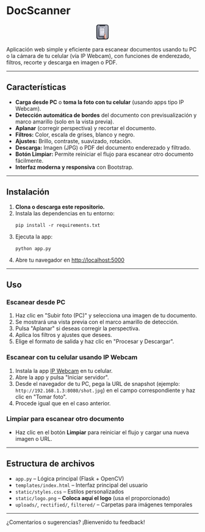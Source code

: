 # DocScanner

<p align="center">
  <img src="static/logo.png" alt="DocScanner Logo" style="max-height:40px;">
</p>

Aplicación web simple y eficiente para escanear documentos usando tu PC o la cámara de tu celular (vía IP Webcam), con funciones de enderezado, filtros, recorte y descarga en imagen o PDF.

---

## Características

- **Carga desde PC** o **toma la foto con tu celular** (usando apps tipo IP Webcam).
- **Detección automática de bordes** del documento con previsualización y marco amarillo (solo en la vista previa).
- **Aplanar** (corregir perspectiva) y recortar el documento.
- **Filtros:** Color, escala de grises, blanco y negro.
- **Ajustes:** Brillo, contraste, suavizado, rotación.
- **Descarga:** Imagen (JPG) o PDF del documento enderezado y filtrado.
- **Botón Limpiar:** Permite reiniciar el flujo para escanear otro documento fácilmente.
- **Interfaz moderna y responsiva** con Bootstrap.

---

## Instalación

1. **Clona o descarga este repositorio.**
2. Instala las dependencias en tu entorno:
   ```
   pip install -r requirements.txt
   ```
3. Ejecuta la app:
   ```
   python app.py
   ```
4. Abre tu navegador en [http://localhost:5000](http://localhost:5000)

---

## Uso

### Escanear desde PC

1. Haz clic en "Subir foto (PC)" y selecciona una imagen de tu documento.
2. Se mostrará una vista previa con el marco amarillo de detección.
3. Pulsa "Aplanar" si deseas corregir la perspectiva.
4. Aplica los filtros y ajustes que desees.
5. Elige el formato de salida y haz clic en "Procesar y Descargar".

### Escanear con tu celular usando IP Webcam

1. Instala la app [IP Webcam](https://play.google.com/store/apps/details?id=com.pas.webcam) en tu celular.
2. Abre la app y pulsa "Iniciar servidor".
3. Desde el navegador de tu PC, pega la URL de snapshot (ejemplo: `http://192.168.1.3:8080/shot.jpg`) en el campo correspondiente y haz clic en "Tomar foto".
4. Procede igual que en el caso anterior.

### Limpiar para escanear otro documento

- Haz clic en el botón **Limpiar** para reiniciar el flujo y cargar una nueva imagen o URL.

---

## Estructura de archivos

- `app.py` – Lógica principal (Flask + OpenCV)
- `templates/index.html` – Interfaz principal del usuario
- `static/styles.css` – Estilos personalizados
- `static/logo.png` – **Coloca aquí el logo** (usa el proporcionado)
- `uploads/`, `rectified/`, `filtered/` – Carpetas para imágenes temporales

---

¿Comentarios o sugerencias? ¡Bienvenido tu feedback!

